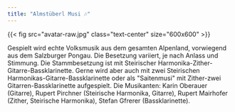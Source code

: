 ```yaml
---
title: "Almstüberl Musi 🎶"
---
```


{{< fig src="avatar-raw.jpg" class="text-center" size="600x600" >}}

<div class="lead">
Gespielt wird echte Volksmusik aus dem gesamten Alpenland, vorwiegend aus dem Salzburger Pongau. Die Besetzung variiert, je nach Anlass und Stimmung. Die Stammbesetzung ist mit Steirischer Harmonika-Zither-Gitarre-Bassklarinette. Gerne wird aber auch mit zwei Steirischen Harmonikas-Gitarre-Bassklarinette oder als "Saitenmusi" mit Zither-zwei Gitarren-Bassklarinette aufgespielt. Die Musikanten: Karin Oberauer (Gitarre), Rupert Pirchner (Steirische Harmonika, Gitarre), Rupert Mairhofer (Zither, Steirische Harmonika), Stefan Gfrerer (Bassklarinette).
</div>